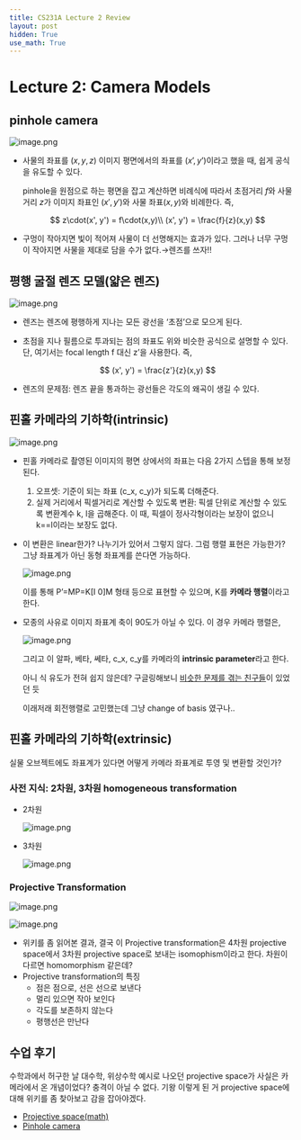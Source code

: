```yaml
---
title: CS231A Lecture 2 Review
layout: post
hidden: True
use_math: True
---
```


# Lecture 2: Camera Models

## pinhole camera

 

![image.png](https://prod-files-secure.s3.us-west-2.amazonaws.com/ac84168d-557f-4919-b37f-2632c6456077/5060a8a8-1dcb-4c76-8682-da90415ae76e/image.png)

- 사물의 좌표를 $(x,y,z)$ 이미지 평면에서의 좌표를 $(x’,y’)$이라고 했을 때, 쉽게 공식을 유도할 수 있다.
    
    pinhole을 원점으로 하는 평면을 잡고 계산하면 비례식에 따라서 초점거리 $f$와 사물거리 $z$가 이미지 좌표인 $(x', y')$와 사물 좌표$(x, y)$와 비례한다. 즉,
    
    $$
    z\cdot(x', y') = f\cdot(x,y)\\
    (x', y') = \frac{f}{z}(x,y)
    $$
    

- 구멍이 작아지면 빛이 적어져 사물이 더 선명해지는 효과가 있다. 그러나 너무 구멍이 작아지면 사물을 제대로 담을 수가 없다.→렌즈를 쓰자!!

## 평행 굴절 렌즈 모델(얇은 렌즈)

![image.png](https://prod-files-secure.s3.us-west-2.amazonaws.com/ac84168d-557f-4919-b37f-2632c6456077/3b9e765a-9f96-4199-a01c-f7d591ed79e0/image.png)

- 렌즈는 렌즈에 평행하게 지나는 모든 광선을 ‘초점’으로 모으게 된다.
- 초점을 지나 필름으로 투과되는 점의 좌표도 위와 비슷한 공식으로 설명할 수 있다.
단, 여기서는 focal length f 대신 z’을 사용한다. 즉,
    
    $$
    (x', y') = \frac{z'}{z}(x,y)
    $$
    
- 렌즈의 문제점: 렌즈 끝을 통과하는 광선들은 각도의 왜곡이 생길 수 있다.

## 핀홀 카메라의 기하학(intrinsic)

![image.png](https://prod-files-secure.s3.us-west-2.amazonaws.com/ac84168d-557f-4919-b37f-2632c6456077/4a393903-29d4-43c4-b611-6976456824ba/image.png)

- 핀홀 카메라로 촬영된 이미지의 평면 상에서의 좌표는 다음 2가지 스텝을 통해 보정된다.
    1. 오프셋: 기준이 되는 좌표 (c_x, c_y)가 되도록 더해준다.
    2. 실제 거리에서 픽셀거리로 계산할 수 있도록 변환: 픽셀 단위로 계산할 수 있도록 변환계수 k, l을 곱해준다. 이 때, 픽셀이 정사각형이라는 보장이 없으니 k==l이라는 보장도 없다.
- 이 변환은 linear한가? 나누기가 있어서 그렇지 않다. 그럼 행렬 표현은 가능한가? 그냥 좌표계가 아닌 동형 좌표계를 쓴다면 가능하다.
    
    ![image.png](https://prod-files-secure.s3.us-west-2.amazonaws.com/ac84168d-557f-4919-b37f-2632c6456077/7865cd16-50a8-4975-9c18-91981021c7d7/image.png)
    
    이를 통해 P’=MP=K[I 0]M 형태 등으로 표현할 수 있으며, K를 **카메라 행렬**이라고 한다.
    
- 모종의 사유로 이미지 좌표계 축이 90도가 아닐 수 있다. 이 경우 카메라 행렬은,
    
    ![image.png](https://prod-files-secure.s3.us-west-2.amazonaws.com/ac84168d-557f-4919-b37f-2632c6456077/d0d98a89-eeb1-4b31-9cc8-a32c75b5664c/image.png)
    
    그리고 이 알파, 베타, 쎄타, c_x, c_y를 카메라의 **intrinsic parameter**라고 한다.
    
    아니 식 유도가 전혀 쉽지 않은데? 구글링해보니 [비슷한 문제를 겪는 친구들](https://blog.immenselyhappy.com/post/camera-axis-skew/)이 있었던 듯
    
    이래저래 회전행렬로 고민했는데 그냥 change of basis 였구나..
    

## 핀홀 카메라의 기하학(extrinsic)

실물 오브젝트에도 좌표계가 있다면 어떻게 카메라 좌표계로 투영 및 변환할 것인가?

### 사전 지식: 2차원, 3차원 homogeneous transformation

- 2차원
    
    ![image.png](https://prod-files-secure.s3.us-west-2.amazonaws.com/ac84168d-557f-4919-b37f-2632c6456077/64c9a716-e453-4f9d-bbae-ab1a2ae88505/image.png)
    
- 3차원
    
    ![image.png](https://prod-files-secure.s3.us-west-2.amazonaws.com/ac84168d-557f-4919-b37f-2632c6456077/af66279b-d886-4158-b708-3e61be8611cb/image.png)
    

### Projective Transformation

![image.png](https://prod-files-secure.s3.us-west-2.amazonaws.com/ac84168d-557f-4919-b37f-2632c6456077/ed75af04-e9ec-4a0a-9b8c-a9666e3eb01d/image.png)

![image.png](https://prod-files-secure.s3.us-west-2.amazonaws.com/ac84168d-557f-4919-b37f-2632c6456077/8157d221-715e-416b-ad97-d088e3943483/image.png)

- 위키를 좀 읽어본 결과, 결국 이 Projective transformation은 4차원 projective space에서 3차원 projective space로 보내는 isomophism이라고 한다. 차원이 다르면 homomorphism 같은데?
- Projective transformation의 특징
    - 점은 점으로, 선은 선으로 보낸다
    - 멀리 있으면 작아 보인다
    - 각도를 보존하지 않는다
    - 평행선은 만난다

## 수업 후기

수학과에서 허구한 날 대수학, 위상수학 예시로 나오던 projective space가 사실은 카메라에서 온 개념이었다? 충격이 아닐 수 없다. 기왕 이렇게 된 거 projective space에 대해 위키를 좀 찾아보고 감을 잡아야겠다.

- [Projective space(math)](https://en.wikipedia.org/wiki/Projective_space)
- [Pinhole camera](https://en.wikipedia.org/wiki/Pinhole_camera_model)
